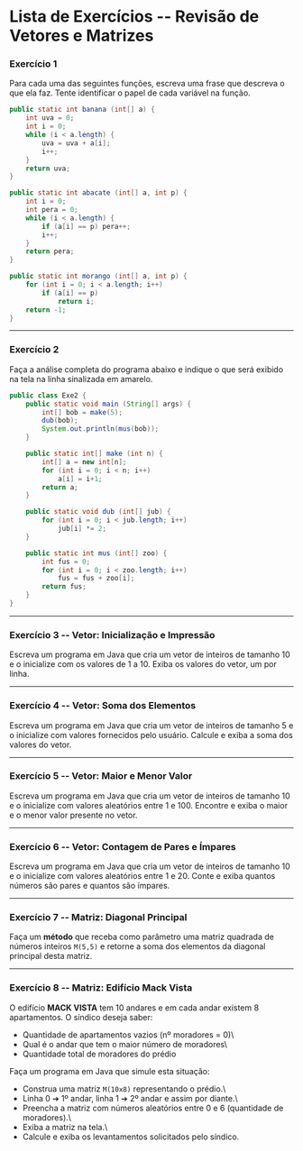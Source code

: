 # Lista de Exercícios -- Revisão de Vetores e Matrizes

### Exercício 1

Para cada uma das seguintes funções, escreva uma frase que descreva o
que ela faz. Tente identificar o papel de cada variável na função.

``` java
public static int banana (int[] a) {
    int uva = 0;
    int i = 0;
    while (i < a.length) {
        uva = uva + a[i];
        i++;
    }
    return uva;
}

public static int abacate (int[] a, int p) {
    int i = 0;
    int pera = 0;
    while (i < a.length) {
        if (a[i] == p) pera++;
        i++;
    }
    return pera;
}

public static int morango (int[] a, int p) {
    for (int i = 0; i < a.length; i++)
        if (a[i] == p)
            return i;
    return -1;
}
```

------------------------------------------------------------------------

### Exercício 2

Faça a análise completa do programa abaixo e indique o que será exibido
na tela na linha sinalizada em amarelo.

``` java
public class Exe2 {
    public static void main (String[] args) {
        int[] bob = make(5);
        dub(bob);
        System.out.println(mus(bob));
    }

    public static int[] make (int n) {
        int[] a = new int[n];
        for (int i = 0; i < n; i++)
            a[i] = i+1;
        return a;
    }

    public static void dub (int[] jub) {
        for (int i = 0; i < jub.length; i++)
            jub[i] *= 2;
    }

    public static int mus (int[] zoo) {
        int fus = 0;
        for (int i = 0; i < zoo.length; i++)
            fus = fus + zoo[i];
        return fus;
    }
}
```

------------------------------------------------------------------------

### Exercício 3 -- Vetor: Inicialização e Impressão

Escreva um programa em Java que cria um vetor de inteiros de tamanho 10
e o inicialize com os valores de 1 a 10. Exiba os valores do vetor, um
por linha.

------------------------------------------------------------------------

### Exercício 4 -- Vetor: Soma dos Elementos

Escreva um programa em Java que cria um vetor de inteiros de tamanho 5 e
o inicialize com valores fornecidos pelo usuário. Calcule e exiba a soma
dos valores do vetor.

------------------------------------------------------------------------

### Exercício 5 -- Vetor: Maior e Menor Valor

Escreva um programa em Java que cria um vetor de inteiros de tamanho 10
e o inicialize com valores aleatórios entre 1 e 100. Encontre e exiba o
maior e o menor valor presente no vetor.

------------------------------------------------------------------------

### Exercício 6 -- Vetor: Contagem de Pares e Ímpares

Escreva um programa em Java que cria um vetor de inteiros de tamanho 10
e o inicialize com valores aleatórios entre 1 e 20. Conte e exiba
quantos números são pares e quantos são ímpares.

------------------------------------------------------------------------

### Exercício 7 -- Matriz: Diagonal Principal

Faça um **método** que receba como parâmetro uma matriz quadrada de
números inteiros `M(5,5)` e retorne a soma dos elementos da diagonal
principal desta matriz.

------------------------------------------------------------------------

### Exercício 8 -- Matriz: Edifício Mack Vista

O edifício **MACK VISTA** tem 10 andares e em cada andar existem 8
apartamentos. O síndico deseja saber:

-   Quantidade de apartamentos vazios (nº moradores = 0)\
-   Qual é o andar que tem o maior número de moradores\
-   Quantidade total de moradores do prédio

Faça um programa em Java que simule esta situação:

-   Construa uma matriz `M(10x8)` representando o prédio.\
-   Linha 0 ➔ 1º andar, linha 1 ➔ 2º andar e assim por diante.\
-   Preencha a matriz com números aleatórios entre 0 e 6 (quantidade de
    moradores).\
-   Exiba a matriz na tela.\
-   Calcule e exiba os levantamentos solicitados pelo síndico.
